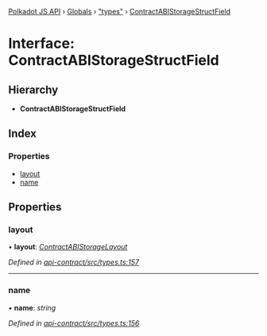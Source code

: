 [Polkadot JS API](../README.md) › [Globals](../globals.md) › ["types"](../modules/_types_.md) › [ContractABIStorageStructField](_types_.contractabistoragestructfield.md)

# Interface: ContractABIStorageStructField

## Hierarchy

* **ContractABIStorageStructField**

## Index

### Properties

* [layout](_types_.contractabistoragestructfield.md#layout)
* [name](_types_.contractabistoragestructfield.md#name)

## Properties

###  layout

• **layout**: *[ContractABIStorageLayout](../modules/_types_.md#contractabistoragelayout)*

*Defined in [api-contract/src/types.ts:157](https://github.com/polkadot-js/api/blob/47d0e68f7d/packages/api-contract/src/types.ts#L157)*

___

###  name

• **name**: *string*

*Defined in [api-contract/src/types.ts:156](https://github.com/polkadot-js/api/blob/47d0e68f7d/packages/api-contract/src/types.ts#L156)*
